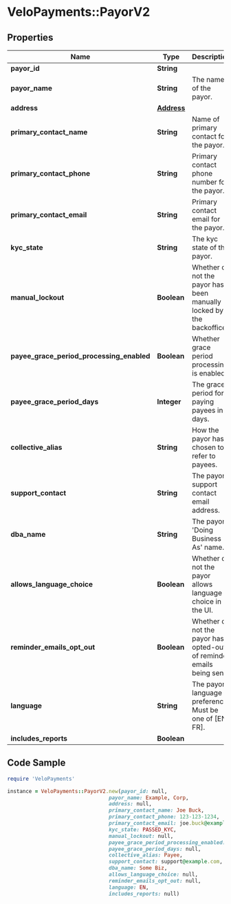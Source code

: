 # VeloPayments::PayorV2

## Properties

Name | Type | Description | Notes
------------ | ------------- | ------------- | -------------
**payor_id** | **String** |  | [optional] 
**payor_name** | **String** | The name of the payor. | 
**address** | [**Address**](Address.md) |  | [optional] 
**primary_contact_name** | **String** | Name of primary contact for the payor. | [optional] 
**primary_contact_phone** | **String** | Primary contact phone number for the payor. | [optional] 
**primary_contact_email** | **String** | Primary contact email for the payor. | [optional] 
**kyc_state** | **String** | The kyc state of the payor. | [optional] 
**manual_lockout** | **Boolean** | Whether or not the payor has been manually locked by the backoffice. | [optional] 
**payee_grace_period_processing_enabled** | **Boolean** | Whether grace period processing is enabled. | [optional] 
**payee_grace_period_days** | **Integer** | The grace period for paying payees in days. | [optional] 
**collective_alias** | **String** | How the payor has chosen to refer to payees. | [optional] 
**support_contact** | **String** | The payor’s support contact email address. | [optional] 
**dba_name** | **String** | The payor’s &#39;Doing Business As&#39; name. | [optional] 
**allows_language_choice** | **Boolean** | Whether or not the payor allows language choice in the UI. | [optional] 
**reminder_emails_opt_out** | **Boolean** | Whether or not the payor has opted-out of reminder emails being sent. | [optional] 
**language** | **String** | The payor’s language preference. Must be one of [EN, FR]. | [optional] 
**includes_reports** | **Boolean** |  | [optional] 

## Code Sample

```ruby
require 'VeloPayments'

instance = VeloPayments::PayorV2.new(payor_id: null,
                                 payor_name: Example, Corp,
                                 address: null,
                                 primary_contact_name: Joe Buck,
                                 primary_contact_phone: 123-123-1234,
                                 primary_contact_email: joe.buck@example.com,
                                 kyc_state: PASSED_KYC,
                                 manual_lockout: null,
                                 payee_grace_period_processing_enabled: null,
                                 payee_grace_period_days: null,
                                 collective_alias: Payee,
                                 support_contact: support@example.com,
                                 dba_name: Some Biz,
                                 allows_language_choice: null,
                                 reminder_emails_opt_out: null,
                                 language: EN,
                                 includes_reports: null)
```


